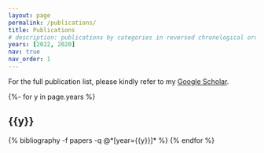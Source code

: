 ```yaml
---
layout: page
permalink: /publications/
title: Publications
# description: publications by categories in reversed chronological order. generated by jekyll-scholar.
years: [2022, 2020]
nav: true
nav_order: 1
---
```

<!-- _pages/publications.md -->

For the full publication list, please kindly refer to my [Google Scholar](https://scholar.google.com/citations?user=bX8Dax0AAAAJ&hl=en&oi=ao).
<div class="publications">

{%- for y in page.years %}
  <h2 class="year">{{y}}</h2>
  {% bibliography -f papers -q @*[year={{y}}]* %}
{% endfor %}

</div>
